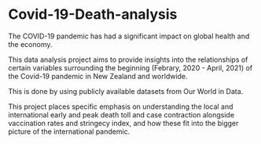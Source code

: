 # Covid-19-Death-analysis

The COVID-19 pandemic has had a significant impact on global health and the economy.

This data analysis project aims to provide insights into the relationships of certain variables surrounding the beginning (Febrary, 2020 - April, 2021) of the Covid-19 pandemic in New Zealand and worldwide.

This is done by using publicly available datasets from Our World in Data.

This project places specific emphasis on understanding the local and international early and peak death toll and case contraction alongside vaccination rates and stringecy index, and how these fit into the bigger picture of the international pandemic.


